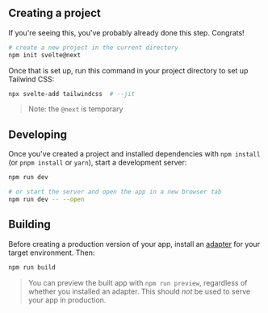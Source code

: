 ## Creating a project

If you're seeing this, you've probably already done this step. Congrats!

```bash
# create a new project in the current directory
npm init svelte@next
```
Once that is set up, run this command in your project directory to set up Tailwind CSS:

```bash
npx svelte-add tailwindcss  # --jit
```

> Note: the `@next` is temporary

## Developing

Once you've created a project and installed dependencies with `npm install` (or `pnpm install` or `yarn`), start a development server:

```bash
npm run dev

# or start the server and open the app in a new browser tab
npm run dev -- --open
```

## Building

Before creating a production version of your app, install an [adapter](https://kit.svelte.dev/docs#adapters) for your target environment. Then:

```bash
npm run build
```

> You can preview the built app with `npm run preview`, regardless of whether you installed an adapter. This should _not_ be used to serve your app in production.
